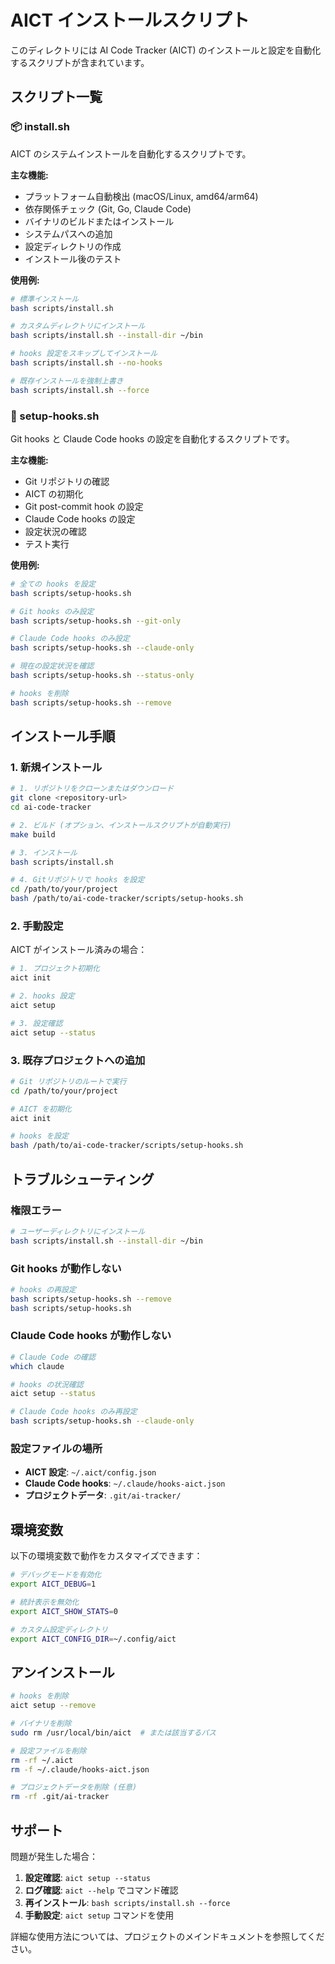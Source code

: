 # AICT インストールスクリプト

このディレクトリには AI Code Tracker (AICT) のインストールと設定を自動化するスクリプトが含まれています。

## スクリプト一覧

### 📦 install.sh
AICT のシステムインストールを自動化するスクリプトです。

**主な機能:**
- プラットフォーム自動検出 (macOS/Linux, amd64/arm64)
- 依存関係チェック (Git, Go, Claude Code)
- バイナリのビルドまたはインストール
- システムパスへの追加
- 設定ディレクトリの作成
- インストール後のテスト

**使用例:**
```bash
# 標準インストール
bash scripts/install.sh

# カスタムディレクトリにインストール
bash scripts/install.sh --install-dir ~/bin

# hooks 設定をスキップしてインストール
bash scripts/install.sh --no-hooks

# 既存インストールを強制上書き
bash scripts/install.sh --force
```

### 🔗 setup-hooks.sh
Git hooks と Claude Code hooks の設定を自動化するスクリプトです。

**主な機能:**
- Git リポジトリの確認
- AICT の初期化
- Git post-commit hook の設定
- Claude Code hooks の設定
- 設定状況の確認
- テスト実行

**使用例:**
```bash
# 全ての hooks を設定
bash scripts/setup-hooks.sh

# Git hooks のみ設定
bash scripts/setup-hooks.sh --git-only

# Claude Code hooks のみ設定
bash scripts/setup-hooks.sh --claude-only

# 現在の設定状況を確認
bash scripts/setup-hooks.sh --status-only

# hooks を削除
bash scripts/setup-hooks.sh --remove
```

## インストール手順

### 1. 新規インストール

```bash
# 1. リポジトリをクローンまたはダウンロード
git clone <repository-url>
cd ai-code-tracker

# 2. ビルド (オプション、インストールスクリプトが自動実行)
make build

# 3. インストール
bash scripts/install.sh

# 4. Gitリポジトリで hooks を設定
cd /path/to/your/project
bash /path/to/ai-code-tracker/scripts/setup-hooks.sh
```

### 2. 手動設定

AICT がインストール済みの場合：

```bash
# 1. プロジェクト初期化
aict init

# 2. hooks 設定
aict setup

# 3. 設定確認
aict setup --status
```

### 3. 既存プロジェクトへの追加

```bash
# Git リポジトリのルートで実行
cd /path/to/your/project

# AICT を初期化
aict init

# hooks を設定
bash /path/to/ai-code-tracker/scripts/setup-hooks.sh
```

## トラブルシューティング

### 権限エラー
```bash
# ユーザーディレクトリにインストール
bash scripts/install.sh --install-dir ~/bin
```

### Git hooks が動作しない
```bash
# hooks の再設定
bash scripts/setup-hooks.sh --remove
bash scripts/setup-hooks.sh
```

### Claude Code hooks が動作しない
```bash
# Claude Code の確認
which claude

# hooks の状況確認
aict setup --status

# Claude Code hooks のみ再設定
bash scripts/setup-hooks.sh --claude-only
```

### 設定ファイルの場所
- **AICT 設定**: `~/.aict/config.json`
- **Claude Code hooks**: `~/.claude/hooks-aict.json`
- **プロジェクトデータ**: `.git/ai-tracker/`

## 環境変数

以下の環境変数で動作をカスタマイズできます：

```bash
# デバッグモードを有効化
export AICT_DEBUG=1

# 統計表示を無効化
export AICT_SHOW_STATS=0

# カスタム設定ディレクトリ
export AICT_CONFIG_DIR=~/.config/aict
```

## アンインストール

```bash
# hooks を削除
aict setup --remove

# バイナリを削除
sudo rm /usr/local/bin/aict  # または該当するパス

# 設定ファイルを削除
rm -rf ~/.aict
rm -f ~/.claude/hooks-aict.json

# プロジェクトデータを削除 (任意)
rm -rf .git/ai-tracker
```

## サポート

問題が発生した場合：

1. **設定確認**: `aict setup --status`
2. **ログ確認**: `aict --help` でコマンド確認
3. **再インストール**: `bash scripts/install.sh --force`
4. **手動設定**: `aict setup` コマンドを使用

詳細な使用方法については、プロジェクトのメインドキュメントを参照してください。